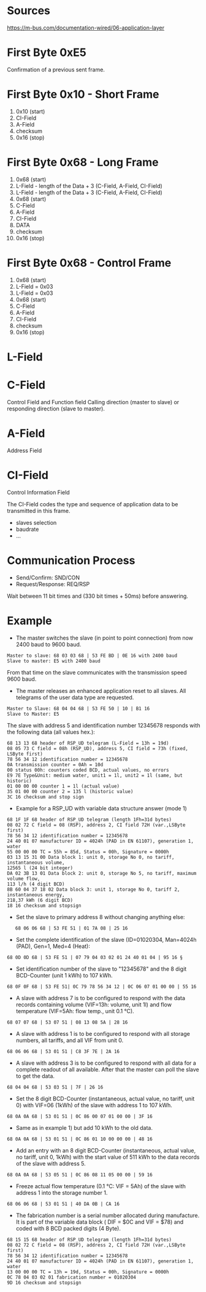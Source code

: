 # Sources

https://m-bus.com/documentation-wired/06-application-layer

# First Byte 0xE5

Confirmation of a previous sent frame.

# First Byte 0x10 - Short Frame

1. 0x10 (start)
2. CI-Field
3. A-Field
4. checksum
5. 0x16 (stop)

# First Byte 0x68 - Long Frame

1. 0x68 (start)
2. L-Field - length of the Data + 3 (C-Field, A-Field, CI-Field)
3. L-Field - length of the Data + 3 (C-Field, A-Field, CI-Field)
4. 0x68 (start)
5. C-Field
6. A-Field
7. CI-Field
8. DATA
9. checksum
10. 0x16 (stop)

# First Byte 0x68 - Control Frame

1. 0x68 (start)
2. L-Field = 0x03
3. L-Field = 0x03
4. 0x68 (start)
5. C-Field
6. A-Field
7. CI-Field
8. checksum
9. 0x16 (stop)

# L-Field

# C-Field

Control Field and Function field
Calling direction (master to slave) or responding direction (slave to master).

# A-Field

Address Field

# CI-Field

Control Information Field

The CI-Field codes the type and sequence of application data to be transmitted in this frame.

- slaves selection
- baudrate
- ...

# Communication Process

- Send/Confirm: SND/CON
- Request/Response: REQ/RSP

Wait between 11 bit times and (330 bit times + 50ms) before answering.

# Example

- The master switches the slave (in point to point connection) from now 2400 baud to 9600 baud.

```
Master to slave: 68 03 03 68 | 53 FE BD | 0E 16 with 2400 baud
Slave to master: E5 with 2400 baud
```

From that time on the slave communicates with the transmission speed 9600 baud.

- The master releases an enhanced application reset to all slaves. All telegrams of the user data type are requested.

```
Master to Slave: 68 04 04 68 | 53 FE 50 | 10 | B1 16
Slave to Master: E5
```

The slave with address 5 and identification number 12345678 responds with the following data (all values hex.):

```
68 13 13 68 header of RSP_UD telegram (L-Field = 13h = 19d)
08 05 73 C field = 08h (RSP_UD), address 5, CI field = 73h (fixed, LSByte first)
78 56 34 12 identification number = 12345678
0A transmission counter = 0Ah = 10d
00 status 00h: counters coded BCD, actual values, no errors
E9 7E Type&Unit: medium water, unit1 = 1l, unit2 = 1l (same, but historic)
01 00 00 00 counter 1 = 1l (actual value)
35 01 00 00 counter 2 = 135 l (historic value)
3C 16 checksum and stop sign
```

- Example for a RSP_UD with variable data structure answer (mode 1)

```
68 1F 1F 68 header of RSP_UD telegram (length 1Fh=31d bytes)
08 02 72 C field = 08 (RSP), address 2, CI field 72H (var.,LSByte first)
78 56 34 12 identification number = 12345678
24 40 01 07 manufacturer ID = 4024h (PAD in EN 61107), generation 1, water
55 00 00 00 TC = 55h = 85d, Status = 00h, Signature = 0000h
03 13 15 31 00 Data block 1: unit 0, storage No 0, no tariff, instantaneous volume,
12565 l (24 bit integer)
DA 02 3B 13 01 Data block 2: unit 0, storage No 5, no tariff, maximum volume flow,
113 l/h (4 digit BCD)
8B 60 04 37 18 02 Data block 3: unit 1, storage No 0, tariff 2, instantaneous energy,
218,37 kWh (6 digit BCD)
18 16 checksum and stopsign
```

- Set the slave to primary address 8 without changing anything else:

```
   68 06 06 68 | 53 FE 51 | 01 7A 08 | 25 16
```

- Set the complete identification of the slave (ID=01020304, Man=4024h (PAD), Gen=1, Med=4 (Heat):

```
68 0D 0D 68 | 53 FE 51 | 07 79 04 03 02 01 24 40 01 04 | 95 16 §
```

- Set identification number of the slave to "12345678" and the 8 digit BCD-Counter (unit 1 kWh) to 107 kWh.

```
68 0F 0F 68 | 53 FE 51| 0C 79 78 56 34 12 | 0C 06 07 01 00 00 | 55 16
```

- A slave with address 7 is to be configured to respond with the data records containing volume (VIF=13h: volume, unit
  1l) and flow temperature (VIF=5Ah: flow temp., unit 0.1 °C).

```
68 07 07 68 | 53 07 51 | 08 13 08 5A | 28 16
```

- A slave with address 1 is to be configured to respond with all storage numbers, all tariffs, and all VIF from unit 0.

```
68 06 06 68 | 53 01 51 | C8 3F 7E | 2A 16
```

- A slave with address 3 is to be configured to respond with all data for a complete readout of all available. After
  that the master can poll the slave to get the data.

```
68 04 04 68 | 53 03 51 | 7F | 26 16
```

- Set the 8 digit BCD-Counter (instantaneous, actual value, no tariff, unit 0) with VIF=06 (1kWh) of the slave with
  address 1 to 107 kWh.

```
68 0A 0A 68 | 53 01 51 | 0C 86 00 07 01 00 00 | 3F 16
```

- Same as in example 1) but add 10 kWh to the old data.

```
68 0A 0A 68 | 53 01 51 | 0C 86 01 10 00 00 00 | 48 16
```

- Add an entry with an 8 digit BCD-Counter (instantaneous, actual value, no tariff, unit 0, 1kWh) with the start value
  of 511 kWh to the data records of the slave with address 5.

```
68 0A 0A 68 | 53 05 51 | 0C 86 08 11 05 00 00 | 59 16
```

- Freeze actual flow temperature (0.1 °C: VIF = 5Ah) of the slave with address 1 into the storage number 1.

```
68 06 06 68 | 53 01 51 | 40 DA 0B | CA 16
```

- The fabrication number is a serial number allocated during manufacture. It is part of the variable data block (
  DIF = $0C and VIF = $78) and coded with 8 BCD packed digits (4 Byte).

```
68 15 15 68 header of RSP_UD telegram (length 1Fh=31d bytes)
08 02 72 C field = 08 (RSP), address 2, CI field 72H (var.,LSByte first)
78 56 34 12 identification number = 12345678
24 40 01 07 manufacturer ID = 4024h (PAD in EN 61107), generation 1, water
13 00 00 00 TC = 13h = 19d, Status = 00h, Signature = 0000h
0C 78 04 03 02 01 fabrication number = 01020304
9D 16 checksum and stopsign
```

